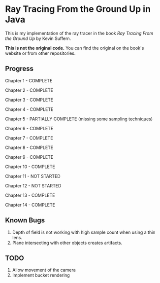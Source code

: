 # Ray Tracing From the Ground Up in Java
This is my implementation of the ray tracer in the book *Ray Tracing From the Ground Up* by Kevin Suffern.

**This is not the original code.** You can find the original on the book's website or from other repositories.

## Progress
Chapter 1 - COMPLETE

Chapter 2 - COMPLETE

Chapter 3 - COMPLETE

Chapter 4 - COMPLETE

Chapter 5 - PARTIALLY COMPLETE (missing some sampling techniques)

Chapter 6 - COMPLETE

Chapter 7 - COMPLETE

Chapter 8 - COMPLETE

Chapter 9 - COMPLETE

Chapter 10 - COMPLETE

Chapter 11 - NOT STARTED

Chapter 12 - NOT STARTED

Chapter 13 - COMPLETE

Chapter 14 - COMPLETE

## Known Bugs
1. Depth of field is not working with high sample count when using a thin lens.
2. Plane intersecting with other objects creates artifacts.
## TODO
1. Allow movement of the camera
2. Implement bucket rendering

